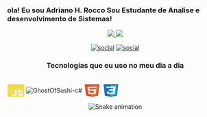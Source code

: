 ### ola! Eu sou Adriano H. Rocco Sou Estudante de Analise e desenvolvimento de Sistemas!

<div align="center">
  <a href="https://github.com/GhostOfSushi">
    <img height="150em" src="https://github-readme-stats.vercel.app/api?username=GhostOfSushi&count_private=true&include_all_commits=true&show_icons=true&theme=dracula&hide_border=false&show_owner=true"/>
    <img height="150em" src="https://github-readme-stats.vercel.app/api/top-langs/?username=dsouloficial&theme=dracula&hide_border=false&&layout=compact"/>


[![social](https://img.shields.io/badge/Instagram-E4405F?style=for-the-badge&logo=instagram&logoColor=white)](https://instagram.com/adrianohenriquerocco)
[![social](https://img.shields.io/badge/Facebook-2f55a4?style=for-the-badge&logo=facebook&logoColor=white)](https://facebook.com/adrianohenriquerocco)

### Tecnologias que eu uso no meu dia a dia 

</div>
<div style="display: inline_block"><br>
  <img align="center" alt="dsouloficial-Js" height="30" width="40" src="https://raw.githubusercontent.com/devicons/devicon/master/icons/javascript/javascript-plain.svg">
 
  <img align="center" alt="GhostOfSushi-c#" height="30" width="40" src="https://www.google.com/url?sa=i&url=https%3A%2F%2Fgrowiz.com.br%2Fvale-a-pena-estudar-csharp%2F&psig=AOvVaw3VqTSeeiY9BUB4nhjSEdfD&ust=1700830754474000&source=images&cd=vfe&opi=89978449&ved=0CBEQjRxqFwoTCKDbqLmW2oIDFQAAAAAdAAAAABAE">
  <img align="center" alt="GhostOfSushi-HTML" height="30" width="40" src="https://raw.githubusercontent.com/devicons/devicon/master/icons/html5/html5-original.svg">
  <img align="center" alt="GhostOfSushi-CSS" height="30" width="40" src="https://raw.githubusercontent.com/devicons/devicon/master/icons/css3/css3-original.svg">
</div>

<div align="center">
  
  ![Snake animation](https://github.com/dsouloficial/dsouloficial/blob/output/github-contribution-grid-snake.svg)
  
</div>
